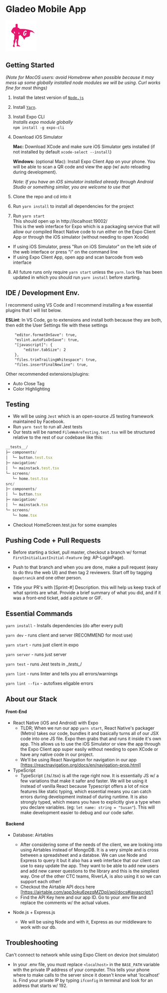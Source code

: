 # Gladeo Mobile App 
<img src = "./assets/images/gladeo_logo.png" width="100px"/>

## Getting Started
*(Note for MacOS users: avoid Homebrew when possible because it may mess up some globally installed node modules we will be using. Curl works fine for most things)*

1. Install the latest version of [`Node.js`](https://nodejs.org/en/download/)
2. Install [`Yarn`](https://yarnpkg.com/en/docs/install#). 
3. Install Expo CLI  
    *Installs expo module globally*  
        `npm install -g expo-cli`

4. Download iOS Simulator  

    **Mac:** Download XCode and make sure iOS Simulator gets installed (if not installed by default `xcode-select --install`) 

    **Windows:** (optional Mac): Install Expo Client App on your phone. You will be able to scan a QR code and view the app (w/ auto reloading during development). 

    *Note: If you have an iOS simulator installed already through Android Studio or something similar, you are welcome to use that*  

5. Clone the repo and cd into it
6. Run `yarn install` to install all dependencies for the project

7. Run `yarn start`  
This should open up in http://localhost:19002/  
This is the web interface for Expo which is a packaging service that will allow our compiled React Native code to run either on the Expo Client App or through the iOS simulator (without needing to open Xcode)
- If using iOS Simulator, press "Run on iOS Simulator" on the left side of the web interface or press "i" on the command line
- If using Expo Client App, open app and scan barcode from web interface

8. All future runs only require `yarn start` unless the `yarn.lock` file has been updated in which you should run `yarn install` before starting.

## IDE / Development Env.
I recommend using VS Code and I recommend installing a few essential plugins that I will list below.


**ESLint**: In VS Code, go to extensions and install both because they are both, then edit the User Settings file with these settings

        "editor.formatOnSave": true,
        "eslint.autoFixOnSave": true,
        "[javascript]": {
            "editor.tabSize": 2
        },
        "files.trimTrailingWhitespace": true,
        "files.insertFinalNewline": true,

Other recommended extensions/plugins:
- Auto Close Tag
- Color Highlighting

## Testing
- We will be using `Jest` which is an open-source JS testing framework maintained by Facebook.
- Run `yarn test` to run all Jest tests
- Our tests will be named `FileWeAreTesting.test.tsx` will be structured relative to the rest of our codebase like this:
```js
__tests__/
├─ components/
│  └─ button.test.tsx
├─ navigation/
│  └─ mainstack.test.tsx
└─ screens/
   └─ home.test.tsx
src/
├─ components/
│  └─ button.tsx
├─ navigation/
│  └─ mainstack.tsx
└─ screens/
   └─ home.tsx
```
- Checkout  HomeScreen.test.jsx for some examples

## Pushing Code + Pull Requests
- Before starting a ticket, pull master, checkout a branch w/ format `FirstInitialLastInitial-Feature` (eg: AP-LoginPage). 

- Push to that branch and when you are done, make a pull request (easy to do thru the web UI) and then tag 2 reviewers. Start off by tagging `@apetranik` and one other person. 

- Title your PR's with [Sprint-#] Description.
this will help us keep track of what sprints are what. Provide a brief summary of what you did, and if it was a front-end ticket, add a picture or GIF. 

## Essential Commands
`yarn install` - Installs dependencies (do after every pull)  

`yarn dev` - runs client and server (RECOMMEND for most use)

`yarn start` - runs just client in expo

`yarn server` - runs just server

`yarn test` - runs Jest tests in \__tests\__/

`yarn lint` - runs linter and tells you all errors/warnings

`yarn lint --fix` - autofixes eligable errors


## About our Stack
#### Front-End
- React Native (iOS and Android) with Expo
    - TLDR; When we run our app `yarn start`, React Native's packager (Metro) takes our code, bundles it and basically turns all of our JSX code into one JS file. Expo then grabs that and runs it inside it's own app. This allows us to use the iOS Simulator or view the app through the Expo Client app super easily without needing to open XCode or have any native code in our project. 
    - We'll be using React Navigation for navigation in our app [https://reactnavigation.org/docs/en/navigation-prop.html]
- TypeScript
    - TypeScript (.ts/.tsx) is all the rage right now. It is essentially JS w/ a few variations that make it safer and faster. We will be using it instead of vanilla React because Typescript offers a lot of nice features like static typing, which essential means you can catch errors during development instead of during runtime. It is also strongly typed, which means you have to explicitly give a type when you declare variables. (eg: `let name: string = "Susan"`). This will make development easier to debug and our code safer.

#### Backend
- Database: Airtables
    - After considering some of the needs of the client, we are looking into using Airtables instead of MongoDB. It is a very simple and is cross between a spreadsheet and a databse. We can use Node and Express to query it but it also has a web interface that our client can use to easy update the app. They want to be able to add new users and add new career questions to the library and this is the simpliest way. One of the other CTC teams, RiverLA, is also using it so we can support each other! 
    - Checkout the Airtable API docs here 
    [https://airtable.com/app3oku6zezqMZDpI/api/docs#javascript/]
    - Find the API Key here and our app ID. Go to your .env file and replace the comments w/ the actual values.

 - Node.js + Express.js
    - We will be using Node and with it, Express as our middleware to work with our db. 
 
    

## Troubleshooting
Can't connect to network while using Expo Client on device (not simulator) 

- In your .env file, you must replace `<localhost>` in the `BASE_PATH` variable with the private IP address of your computer. This tells your phone where to make calls to the server since it doesn't know what 'localhost' is. Find your private IP by typing `ifconfig` in terminal and look for an address that starts w/ 192.

